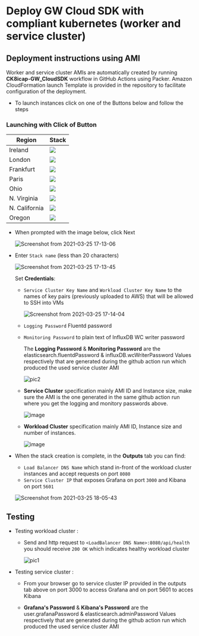 # Deploy GW Cloud SDK with compliant kubernetes (worker and service cluster)

## Deployment instructions using AMI

Worker and service cluster AMIs are automatically created by running **CK8icap-GW_CloudSDK** workflow in GitHub Actions using Packer.
Amazon CloudFormation launch Template is provided  in the repository to facilitate configuration of the deployment.

- To launch instances click on one of the Buttons below and follow the steps


### Launching with Click of Button
| Region           | Stack                                                                                                                                                                                                                                                                                                                                      |
|------------------|--------------------------------------------------------------------------------------------------------------------------------------------------------------------------------------------------------------------------------------------------------------------------------------------------------------------------------------------|
| Ireland          | [<img src="https://s3.amazonaws.com/cloudformation-examples/cloudformation-launch-stack.png">](https://console.aws.amazon.com/cloudformation/home?region=eu-west-1#/stacks/new?stackName=IcapLoadBalancerStack&templateURL=https://icap-cloudformation-template.s3-eu-west-1.amazonaws.com/Compliant_Kubernetes_ICAP_Service_with_Service_Cluster_Proxy_REST_API.json) |
| London          | [<img src="https://s3.amazonaws.com/cloudformation-examples/cloudformation-launch-stack.png">](https://console.aws.amazon.com/cloudformation/home?region=eu-west-2#/stacks/new?stackName=IcapLoadBalancerStack&templateURL=https://icap-cloudformation-template.s3-eu-west-1.amazonaws.com/Compliant_Kubernetes_ICAP_Service_with_Service_Cluster_Proxy_REST_API.json) |
| Frankfurt          | [<img src="https://s3.amazonaws.com/cloudformation-examples/cloudformation-launch-stack.png">](https://console.aws.amazon.com/cloudformation/home?region=eu-central-1#/stacks/new?stackName=IcapLoadBalancerStack&templateURL=https://icap-cloudformation-template.s3-eu-west-1.amazonaws.com/Compliant_Kubernetes_ICAP_Service_with_Service_Cluster_Proxy_REST_API.json) |
| Paris          | [<img src="https://s3.amazonaws.com/cloudformation-examples/cloudformation-launch-stack.png">](https://console.aws.amazon.com/cloudformation/home?region=eu-west-3#/stacks/new?stackName=IcapLoadBalancerStack&templateURL=https://icap-cloudformation-template.s3-eu-west-1.amazonaws.com/Compliant_Kubernetes_ICAP_Service_with_Service_Cluster_Proxy_REST_API.json) |
| Ohio  | [<img src="https://s3.amazonaws.com/cloudformation-examples/cloudformation-launch-stack.png">](https://console.aws.amazon.com/cloudformation/home?region=us-east-2#/stacks/new?stackName=IcapLoadBalancerStack&templateURL=https://icap-cloudformation-template.s3-eu-west-1.amazonaws.com/Compliant_Kubernetes_ICAP_Service_with_Service_Cluster_Proxy_REST_API.json) | 
| N. Virginia  | [<img src="https://s3.amazonaws.com/cloudformation-examples/cloudformation-launch-stack.png">](https://console.aws.amazon.com/cloudformation/home?region=us-east-1#/stacks/new?stackName=IcapLoadBalancerStack&templateURL=https://icap-cloudformation-template.s3-eu-west-1.amazonaws.com/Compliant_Kubernetes_ICAP_Service_with_Service_Cluster_Proxy_REST_API.json) | 
| N. California  | [<img src="https://s3.amazonaws.com/cloudformation-examples/cloudformation-launch-stack.png">](https://console.aws.amazon.com/cloudformation/home?region=us-west-1#/stacks/new?stackName=IcapLoadBalancerStack&templateURL=https://icap-cloudformation-template.s3-eu-west-1.amazonaws.com/Compliant_Kubernetes_ICAP_Service_with_Service_Cluster_Proxy_REST_API.json) | 
| Oregon  | [<img src="https://s3.amazonaws.com/cloudformation-examples/cloudformation-launch-stack.png">](https://console.aws.amazon.com/cloudformation/home?region=us-west-2#/stacks/new?stackName=IcapLoadBalancerStack&templateURL=https://icap-cloudformation-template.s3-eu-west-1.amazonaws.com/Compliant_Kubernetes_ICAP_Service_with_Service_Cluster_Proxy_REST_API.json) | 



* When prompted with the image below, click Next

  ![Screenshot from 2021-03-25 17-13-06](https://user-images.githubusercontent.com/7603614/112506566-2fb20380-8d8e-11eb-9476-909cc8a751ed.png)

* Enter `Stack name` (less than 20 characters)

  ![Screenshot from 2021-03-25 17-13-45](https://user-images.githubusercontent.com/7603614/112506657-45bfc400-8d8e-11eb-91a9-59e3c0b558ef.png)

  Set **Credentials**:

  * `Service Cluster Key Name` and `Workload Cluster Key Name` to the names of key pairs (previously uploaded to AWS) that will be allowed to SSH into VMs

    ![Screenshot from 2021-03-25 17-14-04](https://user-images.githubusercontent.com/7603614/112506741-55d7a380-8d8e-11eb-8627-8427d194eeed.png)

  * `Logging Password`  Fluentd password

  * `Monitoring Password` to plain text of InfluxDB WC writer password

    The **Logging Password** & **Monitoring Password** are the elasticsearch.fluentdPassword & influxDB.wcWriterPassword Values respectively that are generated during the github action run which produced the used service cluster AMI

    ![pic2](https://user-images.githubusercontent.com/70108899/116323434-3fbe6800-a7be-11eb-975b-592d81187897.jpg)

    
  
  * **Service Cluster** specification mainly AMI ID and Instance size, make sure the AMI is the one generated in the same github action run where you get the logging and monitory passwords above.

    ![image](https://user-images.githubusercontent.com/17300331/116555949-8fb24180-a91a-11eb-8e1c-4bb506755a86.png)

  * **Workload Cluster** specification mainly AMI ID, Instance size and number of instances.

    ![image](https://user-images.githubusercontent.com/17300331/116556059-af496a00-a91a-11eb-8367-a03373ad08e2.png)


* When the stack creation is complete, in the **Outputs** tab you can find:
  * `Load Balancer DNS Name` which stand in-front of the workload cluster instances and accept requests on port `8080`
  * `Service Cluster IP`  that exposes Grafana on port `3000` and Kibana on port `5601`

  ![Screenshot from 2021-03-25 18-05-43](https://user-images.githubusercontent.com/7603614/112513618-ced9f980-8d94-11eb-9559-61cee07e7a93.png)


## Testing

* Testing workload cluster :

  * Send and http request to `<LoadBalancer DNS Name>:8080/api/health`  you should receive `200 OK` which indicates healthy workload cluster 

    ![pic1](https://user-images.githubusercontent.com/70108899/116323389-29181100-a7be-11eb-8fb4-5e8581e1b9db.jpg)

* Testing service cluster :

  * From your browser go to service cluster IP provided in the outputs tab above on port 3000 to access Grafana and on port 5601 to acces Kibana

  * **Grafana's Password** & **Kibana's Password** are the user.grafanaPassword & elasticsearch.adminPassword Values respectively that are generated during the github action run which produced the used service cluster AMI
